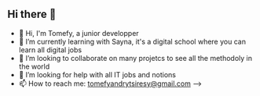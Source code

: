 ## Hi there 👋
- 👋 Hi, I'm Tomefy, a junior developper
- 🌱 I’m currently learning with Sayna, it's a digital school where you can learn all digital jobs
- 👯 I’m looking to collaborate on many projetcs to see all the methodoly in the world
- 🤔 I’m looking for help with all IT jobs and notions 
- 📫 How to reach me: tomefyandrytsiresy@gmail.com
-->
